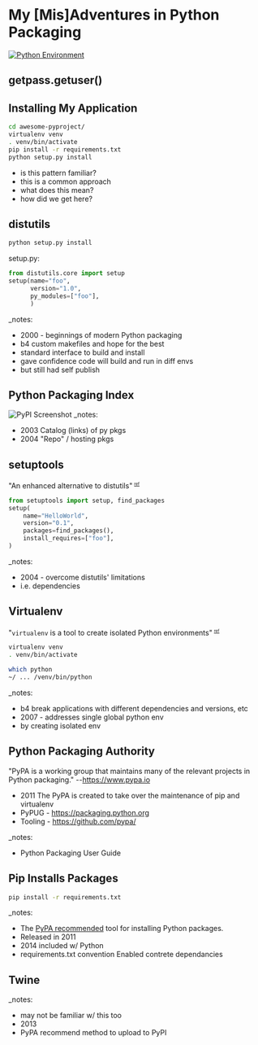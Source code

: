 


# My [Mis]Adventures in Python Packaging
[![Python Environment](https://imgs.xkcd.com/comics/python_environment.png)](https://xkcd.com/1987/)


## getpass.getuser()



## Installing My Application
```bash
cd awesome-pyproject/
virtualenv venv
. venv/bin/activate
pip install -r requirements.txt
python setup.py install
```
* is this pattern familiar?
* this is a common approach
* what does this mean?
* how did we get here?



## distutils
```bash
python setup.py install
```
setup<span>.</span>py:
```python
from distutils.core import setup
setup(name="foo",
      version="1.0",
      py_modules=["foo"],
      )
```
_notes:
* 2000 - beginnings of modern Python packaging
* b4 custom makefiles and hope for the best
* standard interface to build and install
* gave confidence code will build and run in diff envs
* but still had self publish



## Python Packaging Index
![PyPI Screenshot](https://api.pcloud.com/getpubthumb?code=ulHctalK&size=746x688)
_notes:
* 2003 Catalog (links) of py pkgs
* 2004 "Repo" / hosting pkgs



## setuptools
"An enhanced alternative to distutils"<sup> <small><small>[ref](https://docs.python.org/3/library/distutils.html)</small></small><sup><!-- .element: style="text-align:center" -->
```python
from setuptools import setup, find_packages
setup(
    name="HelloWorld",
    version="0.1",
    packages=find_packages(),
    install_requires=["foo"],
)
```
_notes:
* 2004 - overcome distutils' limitations
* i.e. dependencies



## Virtualenv
"`virtualenv` is a tool to create isolated Python environments"<sup> <small><small>[ref](https://virtualenv.pypa.io)</small></small><sup><!-- .element: style="text-align:center" -->
```bash
virtualenv venv
. venv/bin/activate

which python
~/ ... /venv/bin/python
```
_notes:
* b4 break applications with different dependencies and versions, etc
* 2007 - addresses single global python env
* by creating isolated env



## Python Packaging Authority
"PyPA is a working group that maintains many of the relevant projects in Python packaging." --https://www.pypa.io
* 2011 The PyPA is created to take over the maintenance of pip and virtualenv
* PyPUG - https://packaging.python.org
* Tooling - https://github.com/pypa/

_notes:
* Python Packaging User Guide



## Pip Installs Packages
```bash
pip install -r requirements.txt
```
_notes:
* The [PyPA recommended](https://packaging.python.org/en/latest/current/) tool for installing Python packages.
* Released in 2011
* 2014 included w/ Python
* requirements.txt convention Enabled contrete dependancies




## Twine
_notes:
* may not be familiar w/ this too
* 2013
* PyPA recommend method to upload to PyPI
<!--stackedit_data:
eyJoaXN0b3J5IjpbLTE1NjEzNDg0MDcsNzUxOTgyNDg4LDM1NT
cyNjczLDE0OTg0MTg1MDksLTc1MTAxNDY4LDE5NDM4NzA4MDks
MzA5MDUyMTYzLC00NzM4OTA5NjYsNjgyNjg1MzIxLDEyNTczNz
MwMjIsMjU1MDE0OTE3LC0yMTE5MTE5NjU0XX0=
-->
